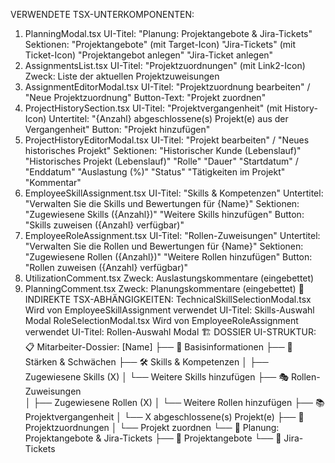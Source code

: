 VERWENDETE TSX-UNTERKOMPONENTEN:
1. PlanningModal.tsx
UI-Titel: "Planung: Projektangebote & Jira-Tickets"
Sektionen:
"Projektangebote" (mit Target-Icon)
"Jira-Tickets" (mit Ticket-Icon)
"Projektangebot anlegen"
"Jira-Ticket anlegen"
2. AssignmentsList.tsx
UI-Titel: "Projektzuordnungen" (mit Link2-Icon)
Zweck: Liste der aktuellen Projektzuweisungen
3. AssignmentEditorModal.tsx
UI-Titel: "Projektzuordnung bearbeiten" / "Neue Projektzuordnung"
Button-Text: "Projekt zuordnen"
4. ProjectHistorySection.tsx
UI-Titel: "Projektvergangenheit" (mit History-Icon)
Untertitel: "{Anzahl} abgeschlossene(s) Projekt(e) aus der Vergangenheit"
Button: "Projekt hinzufügen"
5. ProjectHistoryEditorModal.tsx
UI-Titel: "Projekt bearbeiten" / "Neues historisches Projekt"
Sektionen:
"Historischer Kunde (Lebenslauf)"
"Historisches Projekt (Lebenslauf)"
"Rolle"
"Dauer"
"Startdatum" / "Enddatum"
"Auslastung (%)"
"Status"
"Tätigkeiten im Projekt"
"Kommentar"
6. EmployeeSkillAssignment.tsx
UI-Titel: "Skills & Kompetenzen"
Untertitel: "Verwalten Sie die Skills und Bewertungen für {Name}"
Sektionen:
"Zugewiesene Skills ({Anzahl})"
"Weitere Skills hinzufügen"
Button: "Skills zuweisen ({Anzahl} verfügbar)"
7. EmployeeRoleAssignment.tsx
UI-Titel: "Rollen-Zuweisungen"
Untertitel: "Verwalten Sie die Rollen und Bewertungen für {Name}"
Sektionen:
"Zugewiesene Rollen ({Anzahl})"
"Weitere Rollen hinzufügen"
Button: "Rollen zuweisen ({Anzahl} verfügbar)"
8. UtilizationComment.tsx
Zweck: Auslastungskommentare (eingebettet)
9. PlanningComment.tsx
Zweck: Planungskommentare (eingebettet)
🔗 INDIREKTE TSX-ABHÄNGIGKEITEN:
TechnicalSkillSelectionModal.tsx
Wird von EmployeeSkillAssignment verwendet
UI-Titel: Skills-Auswahl Modal
RoleSelectionModal.tsx
Wird von EmployeeRoleAssignment verwendet
UI-Titel: Rollen-Auswahl Modal
🏗️ DOSSIER UI-STRUKTUR:
📋 Mitarbeiter-Dossier: [Name]
├── 👤 Basisinformationen
├── 💪 Stärken & Schwächen
├── 🛠️ Skills & Kompetenzen
│   ├── Zugewiesene Skills (X)
│   └── Weitere Skills hinzufügen
├── 🎭 Rollen-Zuweisungen  
│   ├── Zugewiesene Rollen (X)
│   └── Weitere Rollen hinzufügen
├── 📚 Projektvergangenheit
│   └── X abgeschlossene(s) Projekt(e)
├── 🔗 Projektzuordnungen
│   └── Projekt zuordnen
└── 📝 Planung: Projektangebote & Jira-Tickets
    ├── 🎯 Projektangebote
    └── 🎫 Jira-Tickets